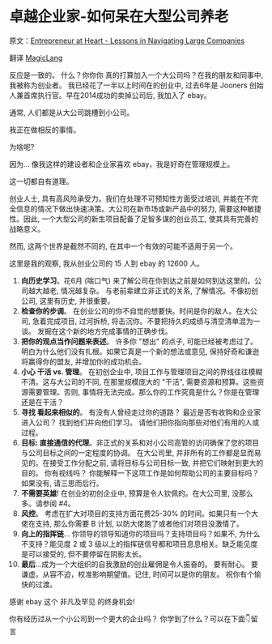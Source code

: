 # 卓越企业家-如何呆在大型公司养老

原文：[Entrepreneur at Heart - Lessons in Navigating Large Companies](https://www.linkedin.com/pulse/entrepreneur-heart-lessons-navigating-large-companies-nazila-alasti?utm_source=wanqu.co&utm_campaign=Wanqu+Daily&utm_medium=rss)

翻译 [MagicLang](https://github.com/Artwalk/MagicLang)

反应是一致的。 什么？你你你 真的打算加入一个大公司吗？在我的朋友和同事中, 我被称为创业者。 我已经花了一半以上时间在的创业中, 过去6年是 Jooners 创始人兼首席执行官。早在2014成功的卖掉公司后, 我加入了 ebay。
<!--more-->

通常, 人们都是从大公司跳槽到小公司。

我正在做相反的事情。

为啥呢?

因为... 像我这样的建设者和企业家喜欢 ebay，我是好奇在管理规模上。

这一切都自有道理。

创业人士, 具有高风险承受力。我们在处理不可预知性方面受过培训, 并能在不完全信息的情况下做出快速决策。大公司在新市场或新产品中的努力, 需要这种敏捷性。因此, 一个大型公司的新生项目配备了足智多谋的创业员工, 使其具有完善的战略意义。

然而, 这两个世界是截然不同的, 在其中一个有效的可能不适用于另一个。

这里是我的观察, 我从创业公司的 15 人到 ebay 的 12600 人。

1. **向历史学习**。花6月 (喘口气) 来了解公司在你到达之前是如何到达这里的。公司越大越老, 情况越复杂。 与老前辈建立非正式的关系, 了解情况。不像初创公司, 这里有历史, 并很重要。
2. **检查你的步调**。 在创业公司的你不自觉的想要快。时间是你的敌人。在大公司, 急着完成项目, 过河拆桥, 将击沉你。不要把持久的成绩与清空清单混为一谈。 发掘在这个新的地方完成事情的正确步伐。
3. **把你的观点当作问题来表述**。 许多你 "想出" 的点子, 可能已经被考虑过了。 明白为什么他们没有扎根。如果它真是一个新的想法或意见, 保持好奇和谦逊将赢得你的盟友, 并增加你的成功机会。
4. **小心 干活 vs. 管理**。 在初创企业中, 项目工作与管理项目之间的界线往往模糊不清。这与大公司的不同, 在那里规模庞大的 "干活", 需要资源和预算。这些资源需要管理。否则, 事情将无法完成。那么你的工作究竟是什么？你是在管理还是在干活？
5. **寻找 看起来相似的**。 有没有人曾经走过你的道路？ 最近是否有收购和企业家进入公司？ 找到他们并向他们学习。 请他们把你指向那些对他们有用的人或过程。
6. **目标: 直接通信的代理**。非正式的关系和对小公司高管的访问确保了您的项目与公司目标之间的一定程度的协调。 在大公司里, 并非所有的工作都是显而易见的。在接受工作分配之前, 请将目标与公司目标一致, 并把它们映射到更大的目的。 你有视线吗？ 你能解释一下这项工作是如何帮助公司的主要目标吗？如果没有, 请三思而后行。
7. **不需要英雄**! 在创业的初创企业中, 预算是令人钦佩的。在大公司里, 没那么多。请参阅 #4。
8. **风控**。 考虑在扩大对项目的支持方面花费25-30% 的时间。如果只有一个大佬在支持, 那么你需要 B 计划, 以防大佬跑了或者他们对项目没激情了。
9. **向上的指挥链**... 你领导的领导知道你的项目吗？支持项目吗？如果不, 为什么不支持？能见度 2 或 3 级以上的指挥链信号都和项目息息相关。缺乏能见度是可以接受的, 但不要停留在阴影太长。
10. **最后**...成为一个大组织的自我激励的创业雇佣是令人振奋的。 要有耐心。 要谦虚。从容不迫，校准影响期望值。记住, 时间可以是你的朋友。 祝你有个愉快的过渡。

感谢 ebay 这个 非凡及罕见 的终身机会!

你有经历过从一个小公司到一个更大的企业吗？ 你学到了什么？可以在下面👇留言
